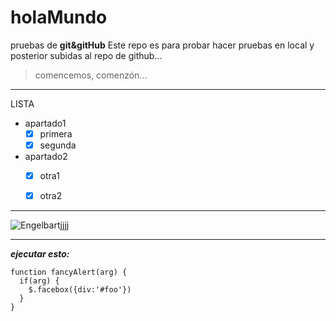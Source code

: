# holaMundo
pruebas de **git&amp;gitHub**
Este repo es para probar hacer pruebas en local y posterior subidas al repo de github...
>comencemos, comenzón...
---
LISTA

-  apartado1
    - [x] primera
    - [x] segunda
- apartado2 
    - [x] otra1
    - [x] otra2


---

![Engelbartjjjj](https://www.istockphoto.com/es/vector/mapa-oscuro-de-control-de-versiones-gm1441381295-481099689)

---
***ejecutar esto:***

```
function fancyAlert(arg) {
  if(arg) {
    $.facebox({div:'#foo'})
  }
}
```



